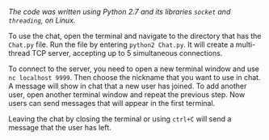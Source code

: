 *The code was written using Python 2.7 and its libraries `socket` and `threading`, on Linux.*

To use the chat, open the terminal and navigate to the directory that has the `Chat.py` file. Run the file by entering `python2 Chat.py`. It will create a multi-thread TCP server, accepting up to 5 simultaneous connections.

To connect to the server, you need to open a new terminal window and use `nc localhost 9999`. Then choose the nickname that you want to use in chat. A message will show in chat that a new user has joined.
To add another user, open another terminal window and repeat the previous step. Now users can send messages that will appear in the first terminal.

Leaving the chat by closing the terminal or using `ctrl+C` will send a message that the user has left.

